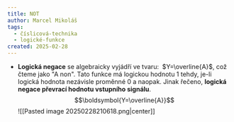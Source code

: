 ```yaml
---
title: NOT
author: Marcel Mikoláš
tags:
  - číslicová-technika
  - logické-funkce
created: 2025-02-28
---
```

* **Logická negace** se algebraicky vyjádří ve tvaru:  $Y=\overline{A}$, což čteme jako "A non". Tato funkce má logickou hodnotu 1 tehdy, je-li logická hodnota nezávisle proměnné 0 a naopak. Jinak řečeno, **logická negace převrací hodnotu vstupního signálu**.
$$\boldsymbol{Y=\overline{A}}$$
![[Pasted image 20250228210618.png|center]]